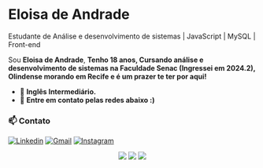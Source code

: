 # Eloisa de Andrade

Estudante de Análise e desenvolvimento de sistemas | JavaScript | MySQL | Front-end

Sou <strong>Eloisa de Andrade</strong>, <strong>Tenho 18 anos, Cursando análise e desenvolvimento de sistemas na Faculdade Senac (Ingressei em 2024.2), Olindense morando em Recife e é um prazer te ter por aqui! </strong>  

- 🚀 <strong> Inglês Intermediário. </strong> 
- 📣 <strong> Entre em contato pelas redes abaixo :)  </strong>

### 📫 Contato
[![Linkedin](https://img.shields.io/badge/LinkedIn-0077B5?style=for-the-badge&logo=linkedin&logoColor=white)](https://www.linkedin.com/in/elowsz)
[![Gmail](https://img.shields.io/badge/Gmail-D14836?style=for-the-badge&logo=gmail&logoColor=white)](mailto:eloisaandrade1006@gmail.com)
[![Instagram](https://img.shields.io/badge/Instagram-E4405F?style=for-the-badge&logo=instagram&logoColor=white)](https://instagram.com/elowsz)

<div align="center">

  <a href="mailto:eloisaandrade1006@gmail.com" alt="Gmail">
    <img src="https://img.shields.io/badge/-Gmail-FF0000?style=flat-square&labelColor=FF0000&logo=gmail&logoColor=white&link=LINK-DO-SEU-EMAIL"/></a>

  <a href="https://www.linkedin.com/in/elowsz/" alt="Linkedin">
    <img src="https://img.shields.io/badge/-Linkedin-0e76a8?style=flat-square&logo=Linkedin&logoColor=white&link=LINK-DO-SEU-LINKEDIN" /></a>

  <a href="https://www.instagram.com/elowsz?igsh=MTBvZTFhejd2N2U0Mg%3D%3D&utm_source=qr" alt="Instagram">
    <img src="https://img.shields.io/badge/-Instagram-DF0174?style=flat-square&labelColor=DF0174&logo=instagram&logoColor=white&link=LINK-DO-SEU-INSTAGRAM"/></a>

</div>
